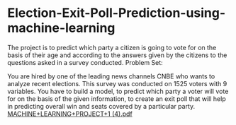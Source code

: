 # Election-Exit-Poll-Prediction-using-machine-learning
The project is to predict which party a citizen is going to vote for on the basis of their age and according to the answers given by the citizens to the questions asked in a survey conducted. Problem Set:

You are hired by one of the leading news channels CNBE who wants to analyze recent elections. This survey was conducted on 1525 voters with 9 variables. You have to build a model, to predict which party a voter will vote for on the basis of the given information, to create an exit poll that will help in predicting overall win and seats covered by a particular party.
[MACHINE+LEARNING+PROJECT+1 (4).pdf](https://github.com/aayush55666/Election-Exit-Poll-Prediction-using-machine-learning/files/9437397/MACHINE%2BLEARNING%2BPROJECT%2B1.4.pdf)
